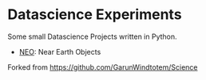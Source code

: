 # Datascience Experiments
Some small Datascience Projects written in Python.

- [NEO](./NEO): Near Earth Objects

Forked from https://github.com/GarunWindtotem/Science